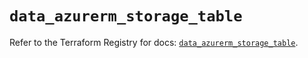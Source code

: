 # `data_azurerm_storage_table`

Refer to the Terraform Registry for docs: [`data_azurerm_storage_table`](https://registry.terraform.io/providers/hashicorp/azurerm/4.19.0/docs/data-sources/storage_table).
